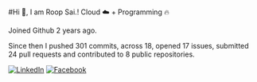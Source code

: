 #Hi 👋, I am Roop Sai.!
Cloud ☁️ + Programming 🔥 

Joined Github 2 years ago.

Since then I pushed 301 commits, across 18, opened 17 issues, submitted 24 pull requests and contributed to 8 public repositories.

[![LinkedIn](https://img.shields.io/badge/LinkedIn-blue.svg?style=for-the-badge&logo=linkedin)](https://www.linkedin.com/in/roopsai/)
[![Facebook](https://img.shields.io/badge/facebook-blue.svg?style=for-the-badge&logo=facebook&logoColor=white)](https://www.facebook.com/roopsai.surampudi.1)
